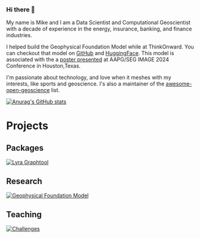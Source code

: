 ### Hi there 👋

My name is Mike and I am a Data Scientist and Computational Geoscientist with a decade of experience in the energy, insurance, banking, and finance industries.

I helped build the Geophysical Foundation Model while at ThinkOnward. You can checkout that model on [GitHub](https://github.com/thinkonward/geophysical-foundation-model/releases/tag/v1.0) and [HuggingFace](https://huggingface.co/thinkonward/geophysical-foundation-model). This model is associated with the a [poster presented](https://imageevent.aapg.org/portals/26/abstracts/2024/4092088.pdf) at AAPG/SEG IMAGE 2024 Conference in Houston,Texas.

I'm passionate about technology, and love when it meshes with my interests, like sports and geoscience. I's also a maintainer of the [awesome-open-geoscience](https://github.com/softwareunderground/awesome-open-geoscience) list. 

[![Anurag's GitHub stats](https://github-readme-stats.vercel.app/api?username=mmcint)](https://github.com/anuraghazra/github-readme-stats)

# Projects
## Packages
[![Lyra Graphtool](https://github-readme-stats.vercel.app/api/pin/?username=thinkonward&repo=lyra_graphtool&show_owner=false)](https://github.com/thinkonward/lyra_graphtool)

## Research
[![Geophysical Foundation Model](https://github-readme-stats.vercel.app/api/pin/?username=thinkonward&repo=geophysical-foundation-model&show_owner=false)](https://github.com/thinkonward/geophysical-foundation-model)

## Teaching
[![Challenges](https://github-readme-stats.vercel.app/api/pin/?username=thinkonward&repo=challenges&show_owner=true)](https://github.com/thinkonward/challenges)
